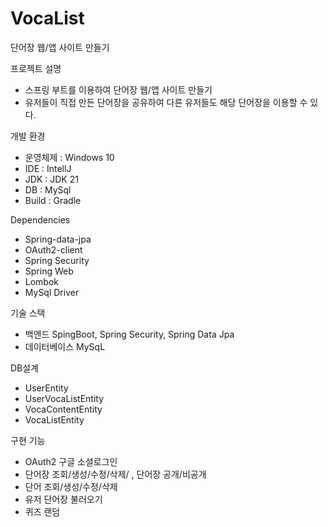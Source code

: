 # VocaList

단어장 웹/앱 사이트 만들기

프로젝트 설명
- 스프링 부트를 이용하여 단어장 웹/앱 사이트 만들기
- 유저들이 직접 만든 단어장을 공유하여 다른 유저들도 해당 단어장을 이용할 수 있다.

개발 환경
- 운영체제 : Windows 10
- IDE : IntellJ
- JDK : JDK 21
- DB : MySql
- Build : Gradle

Dependencies
- Spring-data-jpa
- OAuth2-client
- Spring Security
- Spring Web
- Lombok
- MySql Driver

기술 스택
- 백엔드
  SpingBoot, Spring Security, Spring Data Jpa
- 데이터베이스
  MySqL

 DB설계
 - UserEntity
 - UserVocaListEntity
 - VocaContentEntity
 - VocaListEntity

구현 기능
- OAuth2 구글 소셜로그인
- 단어장 조회/생성/수정/삭제/ , 단어장 공개/비공개
- 단어 조회/생성/수정/삭제
- 유저 단어장 불러오기
- 퀴즈 랜덤
